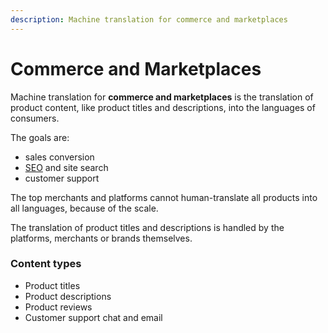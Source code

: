 ```yaml
---
description: Machine translation for commerce and marketplaces
---
```


# Commerce and Marketplaces
Machine translation for **commerce and marketplaces** is the translation of product content, like product titles and descriptions, into the languages of consumers.

The goals are:

- sales conversion
- [SEO](applications/seo.md) and site search
- customer support

The top merchants and platforms cannot human-translate all products into all languages, because of the scale.

The translation of product titles and descriptions is handled by the platforms, merchants or brands themselves.

### Content types

- Product titles
- Product descriptions
- Product reviews
- Customer support chat and email
